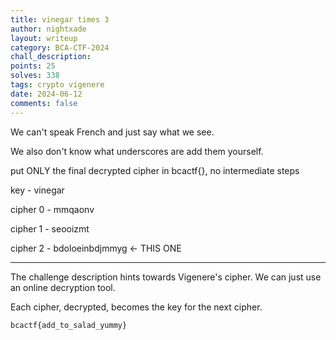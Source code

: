 ```yaml
---
title: vinegar times 3
author: nightxade
layout: writeup
category: BCA-CTF-2024
chall_description:
points: 25
solves: 338
tags: crypto vigenere
date: 2024-06-12
comments: false
---
```


We can't speak French and just say what we see.

We also don't know what underscores are add them yourself.

put ONLY the final decrypted cipher in bcactf{}, no intermediate steps

key - vinegar

cipher 0 - mmqaonv

cipher 1 - seooizmt

cipher 2 - bdoloeinbdjmmyg <- THIS ONE

---

The challenge description hints towards Vigenere's cipher. We can just use an online decryption tool.  

Each cipher, decrypted, becomes the key for the next cipher.  

    bcactf{add_to_salad_yummy}